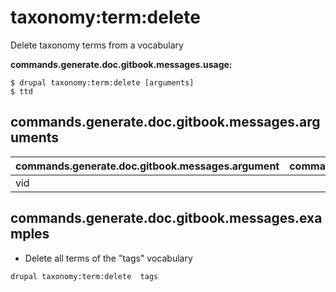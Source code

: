 # taxonomy:term:delete
Delete taxonomy terms from a vocabulary

**commands.generate.doc.gitbook.messages.usage:**
```
$ drupal taxonomy:term:delete [arguments]
$ ttd
```

## commands.generate.doc.gitbook.messages.arguments
commands.generate.doc.gitbook.messages.argument | commands.generate.doc.gitbook.messages.details
---------|-------------
vid | 

## commands.generate.doc.gitbook.messages.examples
* Delete all terms of the "tags" vocabulary
```
drupal taxonomy:term:delete  tags
```
